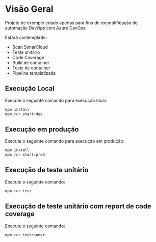 # Visão Geral
Projeto de exemplo criado apenas para fins de exemplificação de automação DevOps com Azure DevOps.

Estará contemplado:

* Scan SonarCloud
* Teste unitário
* Code Coverage
* Build de container
* Teste de container
* Pipeline templatizada

## Execução Local
Execute o seguinte comando para execução local:
```sh
npm install
npm run start:dev
```

## Execução em produção
Execute o seguinte comando para execução em produção:
```sh
npm install
npm run start:prod
```

## Execução de teste unitário
Execute o seguinte comando:
```sh
npm run test
```

## Execução de teste unitário com report de code coverage
Execute o seguinte comando:
```sh
npm run test:sonar
```
